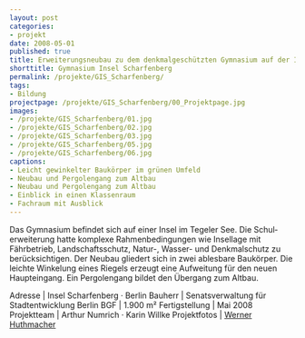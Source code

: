 ```yaml
---
layout: post
categories:
- projekt
date: 2008-05-01
published: true
title: Erweiterungsneubau zu dem denkmalgeschützten Gymnasium auf der Insel Scharfenberg
shorttitle: Gymnasium Insel Scharfenberg
permalink: /projekte/GIS_Scharfenberg/
tags: 
- Bildung
projectpage: /projekte/GIS_Scharfenberg/00_Projektpage.jpg
images:
- /projekte/GIS_Scharfenberg/01.jpg
- /projekte/GIS_Scharfenberg/02.jpg
- /projekte/GIS_Scharfenberg/03.jpg
- /projekte/GIS_Scharfenberg/05.jpg
- /projekte/GIS_Scharfenberg/06.jpg
captions:
- Leicht gewinkelter Baukörper im grünen Umfeld
- Neubau und Pergolengang zum Altbau
- Neubau und Pergolengang zum Altbau
- Einblick in einen Klassenraum
- Fachraum mit Ausblick
---
```

Das Gymnasium befindet sich auf einer Insel im Tegeler See. Die Schul­erweiterung hatte komplexe Rahmenbedingungen wie Insellage mit Fährbetrieb, Landschaftsschutz, ­Natur-, ­Wasser- und Denkmalschutz zu berücksichtigen. Der Neubau gliedert sich in zwei ablesbare Baukörper. Die leichte Winkelung eines Riegels erzeugt eine Aufweitung für den neuen Haupteingang. Ein Pergolengang bildet den Übergang zum Altbau.

Adresse			|	Insel Scharfenberg · Berlin
Bauherr			|	Senatsverwaltung für Stadtentwicklung Berlin
BGF				|	1.900 m²
Fertigstellung	|	Mai 2008
Projektteam		|	Arthur Numrich · Karin Willke
Projektfotos	|	[Werner Huthmacher](http://www.werner-huthmacher.de/)